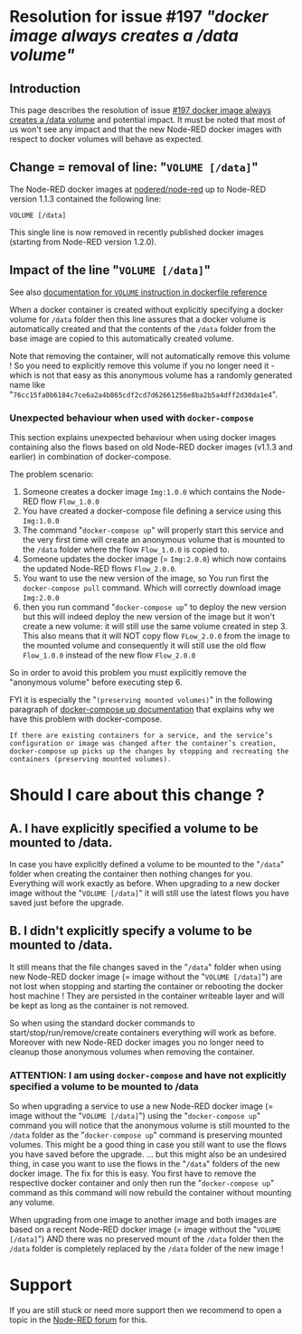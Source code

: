 # Resolution for issue #197 _"docker image always creates a /data volume"_

## Introduction

This page describes the resolution of issue [#197 docker image always creates a /data volume](https://github.com/node-red/node-red-docker/issues/197) and potential impact.  It must be noted that most of us won't see any impact and that the new Node-RED docker images with respect to docker volumes will behave as expected.

## Change = removal of line: "`VOLUME [/data]`"

The Node-RED docker images at [nodered/node-red](https://hub.docker.com/r/nodered/node-red/) up to Node-RED version 1.1.3 contained the following line:

```
VOLUME [/data]
````

This single line is now removed in recently published docker images (starting from Node-RED version 1.2.0).

## Impact of the line "`VOLUME [/data]`"

See also [documentation for `VOLUME` instruction in dockerfile reference](https://docs.docker.com/engine/reference/builder/#volume)

When a docker container is created without explicitly specifying a docker volume for `/data` folder then this line assures that a docker volume is automatically created and that the contents of the `/data` folder from the base image are copied to this automatically created volume.

Note that removing the container, will not automatically remove this volume !  So you need to explicitly remove this volume if you no longer need it - which is not that easy as this anonymous volume has a randomly generated name like "`76cc15fa0b6184c7ce6a2a4b865cdf2cd7d62661256e8ba2b5a4dff2d30da1e4`".

### Unexpected behaviour when used with `docker-compose`

This section explains unexpected behaviour when using docker images containing also the flows based on old Node-RED docker images (v1.1.3 and earlier) in combination of docker-compose.

The problem scenario:

1. Someone creates a docker image `Img:1.0.0` which contains the Node-RED flow `Flow_1.0.0`
2. You have created a docker-compose file defining a service using this `Img:1.0.0`
3. The command "`docker-compose up`" will properly start this service and the very first time will create an anonymous volume that is mounted to the `/data` folder where the flow `Flow_1.0.0` is copied to.
4. Someone updates the docker image (= `Img:2.0.0`) which now contains the updated Node-RED flows `Flow_2.0.0`.
5. You want to use the new version of the image, so You run first the `docker-compose pull` command.  Which will correctly download image `Img:2.0.0`
6. then you run command "`docker-compose up`" to deploy the new version but this will indeed deploy the new version of the image but it won't create a new volume: it will still use the same volume created in step 3.  This also means that it will NOT copy flow `FLow_2.0.0` from the image to the mounted volume and consequently it will still use the old flow `Flow_1.0.0` instead of the new flow `Flow_2.0.0`

So in order to avoid this problem you must explicitly remove the "anonymous volume" before executing step 6.

FYI it is especially the "`(preserving mounted volumes)`" in the following paragraph of  [docker-compose up documentation](https://docs.docker.com/compose/reference/up/) that explains why we have this problem with docker-compose.

```
If there are existing containers for a service, and the service’s configuration or image was changed after the container’s creation, docker-compose up picks up the changes by stopping and recreating the containers (preserving mounted volumes). 
```

# Should I care about this change ?

## A. I have explicitly specified a volume to be mounted to /data.

In case you have explicitly defined a volume to be mounted to the "`/data`" folder when creating the container then nothing changes for you.  Everything will work exactly as before.  When upgrading to a new docker image without the "`VOLUME [/data]`" it will still use the latest flows you have saved just before the upgrade.

## B. I didn't explicitly specify a volume to be mounted to /data.

It still means that the file changes saved in the  "`/data`" folder when using new Node-RED docker image (= image without the "`VOLUME [/data]`") are not lost when stopping and starting the container or rebooting the docker host machine !  They are persisted in the container writeable layer and will be kept as long as the container is not removed.

So when using the standard docker commands to  start/stop/run/remove/create containers everything will work as before.  Moreover with new Node-RED docker images you no longer need to cleanup those anonymous volumes when removing the container.

### **ATTENTION**:  I am using `docker-compose` and have not explicitly specified a volume to be mounted to /data

So when upgrading a service to use a new Node-RED docker image (= image without the "`VOLUME [/data]`") using the "`docker-compose up`" command you will notice that the anonymous volume is still mounted to the `/data` folder as the "`docker-compose up`" command is preserving mounted volumes.  This might be a good thing in case you still want to use the flows you have saved before the upgrade.
... but this might also be an undesired thing, in case you want to use the flows in the "`/data`" folders of the new docker image.  The fix for this is easy.  You first have to remove the respective docker container and only then run the "`docker-compose up`" command as this command will now rebuild the container without mounting any volume.

When upgrading from one image to another image and both images are based on a recent Node-RED docker image (= image without the "`VOLUME [/data]`") AND there was no preserved mount of the `/data` folder then the `/data` folder is completely replaced by the `/data` folder of the new image !

# Support

If you are still stuck or need more support then we recommend to open a topic in the [Node-RED forum](https://discourse.nodered.org/) for this.
